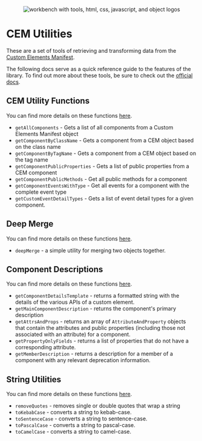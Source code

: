 <div align="center">
  
![workbench with tools, html, css, javascript, and object logos](https://raw.githubusercontent.com/wc-toolkit/cem-utilities/refs/heads/main/assets/wc-toolkit_json.svg)

</div>

# CEM Utilities

These are a set of tools of retrieving and transforming data from the [Custom Elements Manifest](https://github.com/webcomponents/custom-elements-manifest).

The following docs serve as a quick reference guide to the features of the library. To find out more about these tools, be sure to check out the [official docs](https://wc-toolkit.com/cem-utilities/overview/).

## CEM Utility Functions

You can find more details on these functions [here](https://wc-toolkit.com/cem-utilities/cem-utils/).

- `getAllComponents` - Gets a list of all components from a Custom Elements Manifest object
- `getComponentByClassName` - Gets a component from a CEM object based on the class name
- `getComponentByTagName` - Gets a component from a CEM object based on the tag name
- `getComponentPublicProperties` - Gets a list of public properties from a CEM component
- `getComponentPublicMethods` - Get all public methods for a component
- `getComponentEventsWithType` - Get all events for a component with the complete event type
- `getCustomEventDetailTypes` - Gets a list of event detail types for a given component.

## Deep Merge

You can find more details on these functions [here](https://wc-toolkit.com/cem-utilities/deep-merge/).

- `deepMerge` - a simple utility for merging two objects together.

## Component Descriptions

You can find more details on these functions [here](https://wc-toolkit.com/cem-utilities/descriptions/).

- `getComponentDetailsTemplate` - returns a formatted string with the details of the various APIs of a custom element.
- `getMainComponentDescription` - returns the component's primary description
- `getAttrsAndProps` - returns an array of `AttributeAndProperty` objects that contain the attributes and public properties (including those not associated with an attribute) for a component.
- `getPropertyOnlyFields` - returns a list of properties that do not have a corresponding attribute.
- `getMemberDescription` - returns a description for a member of a component with any relevant deprecation information.

## String Utilities

You can find more details on these functions [here](https://wc-toolkit.com/cem-utilities/string-utils/).

- `removeQuotes` - removes single or double quotes that wrap a string
- `toKebabCase` - converts a string to kebab-case.
- `toSentenceCase` - converts a string to sentence-case.
- `toPascalCase` - converts a string to pascal-case.
- `toCamelCase` - converts a string to camel-case.
